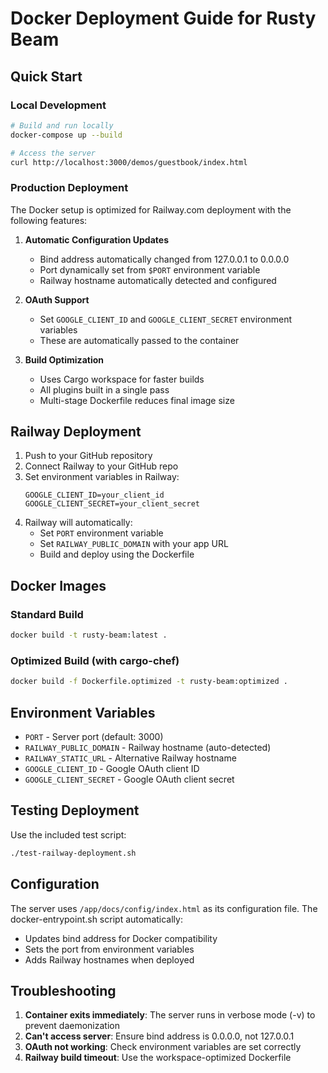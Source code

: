 # Docker Deployment Guide for Rusty Beam

## Quick Start

### Local Development
```bash
# Build and run locally
docker-compose up --build

# Access the server
curl http://localhost:3000/demos/guestbook/index.html
```

### Production Deployment

The Docker setup is optimized for Railway.com deployment with the following features:

1. **Automatic Configuration Updates**
   - Bind address automatically changed from 127.0.0.1 to 0.0.0.0
   - Port dynamically set from `$PORT` environment variable
   - Railway hostname automatically detected and configured

2. **OAuth Support**
   - Set `GOOGLE_CLIENT_ID` and `GOOGLE_CLIENT_SECRET` environment variables
   - These are automatically passed to the container

3. **Build Optimization**
   - Uses Cargo workspace for faster builds
   - All plugins built in a single pass
   - Multi-stage Dockerfile reduces final image size

## Railway Deployment

1. Push to your GitHub repository
2. Connect Railway to your GitHub repo
3. Set environment variables in Railway:
   ```
   GOOGLE_CLIENT_ID=your_client_id
   GOOGLE_CLIENT_SECRET=your_client_secret
   ```
4. Railway will automatically:
   - Set `PORT` environment variable
   - Set `RAILWAY_PUBLIC_DOMAIN` with your app URL
   - Build and deploy using the Dockerfile

## Docker Images

### Standard Build
```bash
docker build -t rusty-beam:latest .
```

### Optimized Build (with cargo-chef)
```bash
docker build -f Dockerfile.optimized -t rusty-beam:optimized .
```

## Environment Variables

- `PORT` - Server port (default: 3000)
- `RAILWAY_PUBLIC_DOMAIN` - Railway hostname (auto-detected)
- `RAILWAY_STATIC_URL` - Alternative Railway hostname
- `GOOGLE_CLIENT_ID` - Google OAuth client ID
- `GOOGLE_CLIENT_SECRET` - Google OAuth client secret

## Testing Deployment

Use the included test script:
```bash
./test-railway-deployment.sh
```

## Configuration

The server uses `/app/docs/config/index.html` as its configuration file. The docker-entrypoint.sh script automatically:
- Updates bind address for Docker compatibility
- Sets the port from environment variables
- Adds Railway hostnames when deployed

## Troubleshooting

1. **Container exits immediately**: The server runs in verbose mode (-v) to prevent daemonization
2. **Can't access server**: Ensure bind address is 0.0.0.0, not 127.0.0.1
3. **OAuth not working**: Check environment variables are set correctly
4. **Railway build timeout**: Use the workspace-optimized Dockerfile